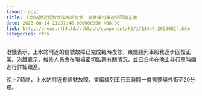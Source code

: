 ```yaml
---
layout: post
title: 上水站附近信號故障臨時復修　東鐵綫列車逐步回復正常
date: 2023-08-14 21:37:46.000000000 +08:00
link: https://news.rthk.hk/rthk/ch/component/k2/1713449-20230814.htm
categories: rthk
---
```


港鐵表示，上水站附近的信號故障已完成臨時復修，東鐵綫列車服務逐步回復正常。港鐵表示，維修人員會在現場密切監察有關情況，並已安排在晚上非行車時間進行詳細跟進。

晚上7時許，上水站附近有信號故障，東鐵綫列車行車時間一度需要額外15至20分鐘。

